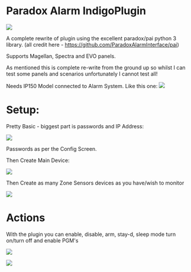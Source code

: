 # Paradox Alarm IndigoPlugin

![](https://github.com/Ghawken/SpectrumIndigo/blob/master/ParadoxAlarm.indigoPlugin/Contents/Resources/icon.png?raw=true)

A complete rewrite of plugin using the excellent paradox/pai python 3 library.
(all credit here - https://github.com/ParadoxAlarmInterface/pai)

Supports Magellan, Spectra and EVO panels.

As mentioned this is complete re-write from the ground up so whilst I can test some panels and scenarios unfortunately I cannot test all!

Needs IP150 Model connected to Alarm System.  Like this one:
![](https://github.com/Ghawken/SpectrumIndigo/blob/master/ParadoxAlarm.indigoPlugin/Contents/Resources/PDX-IP150.jpg?raw=true)



# Setup:

Pretty Basic - biggest part is passwords and IP Address:

![](https://github.com/Ghawken/SpectrumIndigo/blob/master/ParadoxAlarm.indigoPlugin/Contents/Resources/PluginConfig.png?raw=true)

Passwords as per the Config Screen.

Then Create Main Device:

![](https://github.com/Ghawken/SpectrumIndigo/blob/master/ParadoxAlarm.indigoPlugin/Contents/Resources/AllDevices.png?raw=true)

Then Create as many Zone Sensors devices as you have/wish to monitor

![](https://github.com/Ghawken/SpectrumIndigo/blob/master/ParadoxAlarm.indigoPlugin/Contents/Resources/AlarmSensors.png?raw=true)


# Actions

With the plugin you can enable, disable, arm, stay-d, sleep mode turn on/turn off and enable PGM's

![](https://github.com/Ghawken/SpectrumIndigo/blob/master/ParadoxAlarm.indigoPlugin/Contents/Resources/ActionSleep.png?raw=true)

![](https://github.com/Ghawken/SpectrumIndigo/blob/master/ParadoxAlarm.indigoPlugin/Contents/Resources/ActionPGM.png?raw=true)




